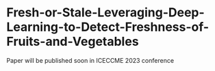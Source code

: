 # Fresh-or-Stale-Leveraging-Deep-Learning-to-Detect-Freshness-of-Fruits-and-Vegetables
Paper will be published soon in ICECCME 2023 conference 
